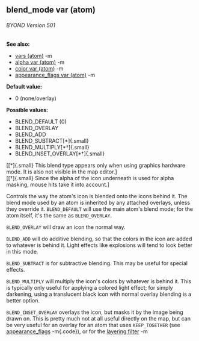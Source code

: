## blend_mode var (atom) 
###### BYOND Version 501
**See also:**
*   [vars (atom)](/ref/atom/var.md) -m
*   [alpha var (atom)](/ref/atom/var/alpha.md) -m
*   [color var (atom)](/ref/atom/var/color.md) -m
*   [appearance_flags var (atom)](/ref/atom/var/appearance_flags.md) -m
<!-- -->
**Default value:**
*   0 (none/overlay)
<!-- -->
**Possible values:**
*   BLEND_DEFAULT (0)
*   BLEND_OVERLAY
*   BLEND_ADD
*   BLEND_SUBTRACT[\*]{.small}
*   BLEND_MULTIPLY[\*†]{.small}
*   BLEND_INSET_OVERLAY[\*†]{.small}


\[[\*]{.small} This blend type appears only when using graphics
hardware mode. It is also not visible in the map editor.\]\
\[[†]{.small} Since the alpha of the icon underneath is used for alpha
masking, mouse hits take it into account.\] 

Controls the way
the atom\'s icon is blended onto the icons behind it. The blend mode
used by an atom is inherited by any attached overlays, unless they
override it. `BLEND_DEFAULT` will use the main atom\'s blend mode; for
the atom itself, it\'s the same as `BLEND_OVERLAY`.


`BLEND_OVERLAY` will draw an icon the normal way.


`BLEND_ADD` will do additive blending, so that the colors in
the icon are added to whatever is behind it. Light effects like
explosions will tend to look better in this mode.


`BLEND_SUBTRACT` is for subtractive blending. This may be
useful for special effects. 

`BLEND_MULTIPLY` will multiply the
icon\'s colors by whatever is behind it. This is typically only useful
for applying a colored light effect; for simply darkening, using a
translucent black icon with normal overlay blending is a better option.


`BLEND_INSET_OVERLAY` overlays the icon, but masks it by the
image being drawn on. This is pretty much not at all useful directly on
the map, but can be very useful for an overlay for an atom that uses
`KEEP_TOGETHER` (see
[appearance_flags](/ref/atom/var/appearance_flags.md) -m{.code}), or for the
[layering filter](/ref/%7Bnotes%7D/filters/layer.md) -m